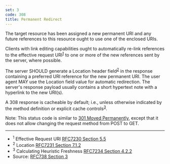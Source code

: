 ```yaml
---
set: 3
code: 308
title: Permanent Redirect
---
```


The target resource has been assigned a new permanent URI and any future
references to this resource ought to use one of the enclosed URIs.

Clients with link editing capabilities ought to automatically re-link references
to the effective request URI<sup>[1](#ref-1)</sup> to one or more of the new
references sent by the server, where possible.

The server SHOULD generate a Location header field<sup>[2](#ref-2)</sup> in the
response containing a preferred URI reference for the new permanent URI. The
user agent MAY use the Location field value for automatic redirection. The
server's response payload usually contains a short hypertext note with a
hyperlink to the new URI(s).

A 308 response is cacheable by default; i.e., unless otherwise indicated by the
method definition or explicit cache controls<sup>[3](#ref-3)</sup>.

Note: This status code is similar to [301 Moved
Permanently](/301), except that it does not allow changing the request method
from POST to GET.

---

* <span id="ref-1"><sup>1</sup> Effective Request URI
[RFC7230 Section 5.5][2]</span>
* <span id="ref-2"><sup>2</sup> Location [RFC7231 Section 7.1.2][3]</span>
* <span id="ref-3"><sup>3</sup> Calculating Heuristic Freshness
[RFC7234 Section 4.2.2][4]</span>
* Source: [RFC738 Section 3][1]

[1]: <http://tools.ietf.org/html/rfc7538#section-3>
[2]: <http://tools.ietf.org/html/rfc7230#section-5.5>
[3]: <http://tools.ietf.org/html/rfc7231#section-7.1.2>
[4]: <http://tools.ietf.org/html/rfc7234#section-4.2.2>